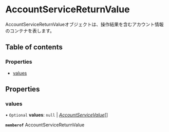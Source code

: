 # AccountServiceReturnValue


<div lang=\"ja\">AccountServiceReturnValueオブジェクトは、操作結果を含むアカウント情報のコンテナを表します。</div> 

## Table of contents

### Properties

- [values](accountservicereturnvalue.md#values)

## Properties

### values

• `Optional` **values**: ``null`` \| [*AccountServiceValue*](accountservicevalue.md)[]

**`memberof`** AccountServiceReturnValue
